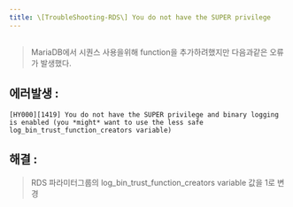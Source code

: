 ```yaml
---
title: \[TroubleShooting-RDS\] You do not have the SUPER privilege
---
```

##   
> MariaDB에서 시퀀스 사용을위해 function을 추가하려했지만 다음과같은 오류가 발생했다.

## 에러발생 :
```
[HY000][1419] You do not have the SUPER privilege and binary logging is enabled (you *might* want to use the less safe log_bin_trust_function_creators variable)
```
## 해결 : 
> RDS 파라미터그룹의 log_bin_trust_function_creators variable 값을 1로 변경

